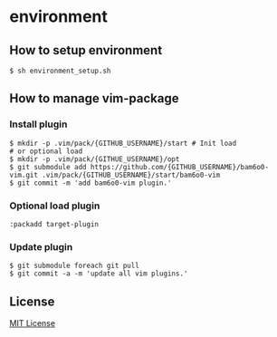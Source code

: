 # environment

## How to setup environment

```
$ sh environment_setup.sh
```

## How to manage vim-package

### Install plugin
```
$ mkdir -p .vim/pack/{GITHUB_USERNAME}/start # Init load
# or optional load
$ mkdir -p .vim/pack/{GITHUE_USERNAME}/opt
$ git submodule add https://github.com/{GITHUB_USERNAME}/bam6o0-vim.git .vim/pack/{GITHUB_USERNAME}/start/bam6o0-vim
$ git commit -m 'add bam6o0-vim plugin.'
```

### Optional load plugin
`:packadd target-plugin`

### Update plugin
```
$ git submodule foreach git pull
$ git commit -a -m 'update all vim plugins.'
```

## License

[MIT License](LICENSE)
